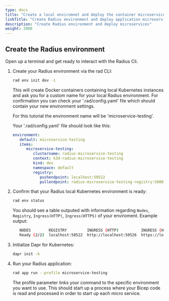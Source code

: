 ```yaml
---
type: docs
title: "Create a local enviromnet and deploy the container microservices tutorial locally"
linkTitle: "Create Radius environment and deploy application microservices"
description: "Create Radius environment and deploy microservices"
weight: 2000
---
```


## Create the Radius environment

Open up a terminal and get ready to interact with the Radius Cli.

1. Create your Radius environment via the rad CLI:

   ```sh
   rad env init dev -i 
   ```

   This will create Docker containers containing local Kubernetes instances and ask you for a custom name for your local Radius environment. For confirmation you can check your '.rad/config.yaml' file which should contain your new environment settings.

   For this tutorial the environment name will be 'microservice-testing'.

   Your '.rad/config.yaml' file should look like this:

   ```yaml
   environment:
      default: microservice-testing
      items:
         microservice-testing:
            clustername: radius-microservice-testing
            context: k3d-radius-microservice-testing
            kind: dev
            namespace: default
            registry:
               pushendpoint: localhost:50522
               pullendpoint: radius-microservice-testing-registry:5000
   ```

1. Confirm that your Radius local Kubernetes environment is ready:

   ```sh
   rad env status
   ```

   You should see a table outputed with information regarding `Nodes`, `Registry`, `Ingress(HTTP)`, `Ingress(HTTPS)` of your enviroment. Example output:

   ```sh
      NODES        REGISTRY         INGRESS (HTTP)          INGRESS (HTTPS)
      Ready (2/2)  localhost:50522  http://localhost:50526  https://localhost:50525
   ```

1. Initialize Dapr for Kubernetes:

   ```sh
   dapr init -k
   ```

1. Run your Radius application:

   ```sh
   rad app run --profile microservice-testing 
   ```
   
   The profile parameter links your command to the specific environment you want to use. This should start up a process where your Bicep code is read and processed in order to start up each micro service.
